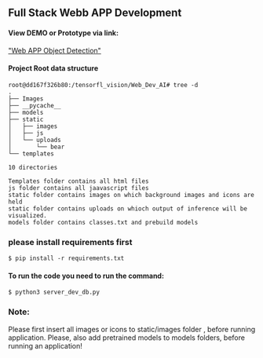 ## Full Stack Webb APP Development


#### View DEMO or Prototype via link:

["Web APP Object Detection"](https://youtu.be/DPW319gWQbU)


#### Project Root data structure

```shell
root@dd167f326b80:/tensorfl_vision/Web_Dev_AI# tree -d
.
├── Images
├── __pycache__
├── models
├── static
│   ├── images
│   ├── js
│   └── uploads
│       └── bear
└── templates

10 directories
```

```
Templates folder contains all html files
js folder contains all jaavascript files
static folder contains images on which background images and icons are held
static folder contains uploads on whioch output of inference will be visualized.
models folder contains classes.txt and prebuild models
```

### please install requirements first
```shell
$ pip install -r requirements.txt
```
#### To run the code you need to run the command:

```shell
$ python3 server_dev_db.py
```

### Note:
Please first insert all images or icons to static/images folder , before running application. Please, also add pretrained models to models folders, before running an application!


